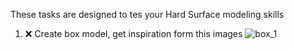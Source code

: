 These tasks are designed to tes your Hard Surface modeling skills 
1) ❌ Create box model, get inspiration form this images 
![box_1](CgArt/curriculum/reproduce/box_model/box_1.jpg)
